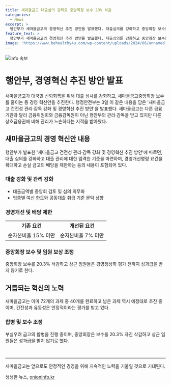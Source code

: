 ```yaml
---
title: 새마을금고 대출심의 강화로 중앙회장 보수 20% 삭감
categories:
  - News
excerpt: >
  행안부가 새마을금고의 경영혁신 추진 방안을 발표했다. 대출심의를 강화하고 중앙회장 보수를 줄이는 등의 조치로 대국민 신뢰 회복을 목표로 하며, 이에 따라 대출심의 강화 및 경영개선명령 요건 등을 확대, 강화하는 내용을 담고 있다. 이에 따라 새마을금고의 건전성과 유동성은 안정적으로 평가되고 있으며, 연체율도 안정적으로 관리되고 있다고 밝혔다.
feature_text: >
  행안부가 새마을금고의 경영혁신 추진 방안을 발표했다. 대출심의를 강화하고 중앙회장 보수를 줄이는 등의 조치로 대국민 신뢰 회복을 목표로 하며, 이에 따라 대출심의 강화 및 경영개선명령 요건 등을 확대, 강화하는 내용을 담고 있다. 이에 따라 새마을금고의 건전성과 유동성은 안정적으로 평가되고 있으며, 연체율도 안정적으로 관리되고 있다고 밝혔다.
image: 'https://www.behealthy4u.com/wp-content/uploads/2024/06/unnamed-file.png'
---
```


<p><img src="https://www.behealthy4u.com/wp-content/uploads/2024/06/unnamed-file.png" alt="info 속보" /></p>

<h1 data-ke-size="size36">행안부, 경영혁신 추진 방안 발표</h1>

<p data-ke-size="size16">새마을금고가 대국민 신뢰회복을 위해 대출 심사를 강화하고, 새마을금고중앙회장 보수를 줄이는 등 경영 혁신안을 추진한다. 행정안전부는 3일 이 같은 내용을 담은 '새마을금고 건전성 관리·감독 강화 및 경영혁신 추진 방안'을 발표했다. 새마을금고는 다른 금융기관과 달리 금융위원회와 금융감독원이 아닌 행안부의 관리·감독을 받고 있지만 다른 상호금융권에 비해 관리가 느슨하다는 지적을 받아왔다.</p>

<h2 data-ke-size="size26">새마을금고의 경영 혁신안 내용</h2>

<p data-ke-size="size16">행안부가 발표한 '새마을금고 건전성 관리·감독 강화 및 경영혁신 추진 방안'에 따르면, 대출 심의를 강화하고 대출 관리에 대한 엄격한 기준을 마련하며, 경영개선명령 요건을 확대하고 손실 금고의 배당을 제한하는 등의 내용이 포함되어 있다.</p>

<h3 data-ke-size="size22">대출 강화 및 관리 강화</h3>

<ul>
    <li>대출금액별 중앙회 검토 및 심의 의무화</li>
    <li>업종별 여신 한도와 공동대출 취급 기준 문턱 상향</li>
</ul>

<h3 data-ke-size="size22">경영개선 및 배당 제한</h3>

<table>
    <tr>
        <td style="text-align: center; height: 17px;"><b>기존 요건</b></td>
        <td style="text-align: center; height: 17px;"><b>개선된 요건</b></td>
    </tr>
    <tr>
        <td style="text-align: center; height: 17px;">순자본비율 15% 미만</td>
        <td style="text-align: center; height: 17px;">순자본비율 7% 미만</td>
    </tr>
</table>

<h3 data-ke-size="size22">중앙회장 보수 및 임원 보상 조정</h3>

<p data-ke-size="size16">중앙회장 보수를 20.3% 삭감하고 상근 임원들은 경영정상화 평가 전까지 성과급을 받지 않기로 한다.</p>

<h2 data-ke-size="size26">거듭되는 혁신의 노력</h2>

<p data-ke-size="size16">새마을금고는 이미 72개의 과제 중 40개를 완료하고 남은 과제 역시 예정대로 추진 중이며, 건전성과 유동성은 안정적이라는 평가를 받고 있다.</p>

<h3 data-ke-size="size22">합병 및 보수 조정</h3>

<p data-ke-size="size16">부실우려 금고의 합병을 진행 중이며, 중앙회장은 보수를 20.3% 자진 삭감하고 상근 임원들은 성과급을 받지 않기로 했다.</p>

<p data-ke-size="size16">&nbsp;</p>

<hr>

<p data-ke-size="size16">새마을금고는 앞으로도 안정적인 경영을 위해 지속적인 노력을 기울일 것으로 기대된다.</p>
생생한 뉴스, <a href="https://onioninfo.kr" rel="dofollow">onioninfo.kr</a>


